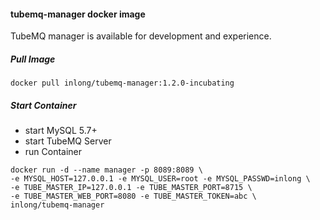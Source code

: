 #### tubemq-manager docker image
TubeMQ manager is available for development and experience.

##### Pull Image
```
docker pull inlong/tubemq-manager:1.2.0-incubating
```

##### Start Container
- start MySQL 5.7+
- start TubeMQ Server
- run Container

```
docker run -d --name manager -p 8089:8089 \
-e MYSQL_HOST=127.0.0.1 -e MYSQL_USER=root -e MYSQL_PASSWD=inlong \
-e TUBE_MASTER_IP=127.0.0.1 -e TUBE_MASTER_PORT=8715 \
-e TUBE_MASTER_WEB_PORT=8080 -e TUBE_MASTER_TOKEN=abc \
inlong/tubemq-manager
```